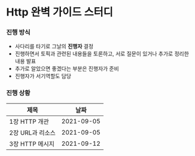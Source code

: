 # Http 완벽 가이드 스터디

<h3> 진행 방식 </h3>


* 사다리를 타기로 그날의 <b>진행자</b> 결정
* 진행하면서 토픽과 관련된 내용들을 토론하고, 서로 질문이 있거나 추가로 정리한 내용 발표
* 추가로 알았으면 좋겠다는 부분은 진행자가 준비
* 진행자가 서기역할도 담당



<h3> 진행 상황 </h3>


|제목|날짜|
|------|------|
|1장 HTTP 개관|2021-09-05|
|2장 URL과 리소스|2021-09-05|
|3장 HTTP 메시지|2021-09-12|
